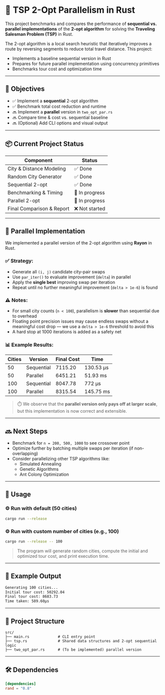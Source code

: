 # 🧠 TSP 2-Opt Parallelism in Rust

This project benchmarks and compares the performance of **sequential vs. parallel implementations** of the **2-opt algorithm** for solving the **Traveling Salesman Problem (TSP)** in Rust.

The 2-opt algorithm is a local search heuristic that iteratively improves a route by reversing segments to reduce total travel distance. This project:
- Implements a baseline sequential version in Rust
- Prepares for future parallel implementation using concurrency primitives
- Benchmarks tour cost and optimization time

---

## 🎯 Objectives

- ✅ Implement a **sequential** 2-opt algorithm
- ✅ Benchmark total cost reduction and runtime
- 🔜 Implement a **parallel** version in `two_opt_par.rs`
- 🔜 Compare time & cost vs. sequential baseline
- 🔜 (Optional) Add CLI options and visual output

---

## 📦 Current Project Status

| Component                | Status        |
|-------------------------|---------------|
| City & Distance Modeling | ✅ Done        |
| Random City Generator    | ✅ Done        |
| Sequential 2-opt         | ✅ Done        |
| Benchmarking & Timing    | 🚧 In progress |
| Parallel 2-opt           | 🚧 In progress |
| Final Comparison & Report| ❌ Not started |

---

## 🧠 Parallel Implementation

We implemented a parallel version of the 2-opt algorithm using **Rayon** in Rust.

### ✅ Strategy:
- Generate all `(i, j)` candidate city-pair swaps
- Use `par_iter()` to evaluate improvement (`delta`) in parallel
- Apply the **single best** improving swap per iteration
- Repeat until no further meaningful improvement (`delta > 1e-6`) is found

### ⚠️ Notes:
- For small city counts (`n < 100`), parallelism is **slower** than sequential due to overhead
- Floating point precision issues may cause endless swaps without a meaningful cost drop — we use a `delta > 1e-6` threshold to avoid this
- A hard stop at 1000 iterations is added as a safety net

### 📊 Example Results:

| Cities | Version     | Final Cost | Time       |
|--------|-------------|------------|------------|
| 50     | Sequential  | 7115.20    | 130.53 µs  |
| 50     | Parallel    | 6451.21    | 51.93 ms   |
| 100    | Sequential  | 8047.78    | 772 µs     |
| 100    | Parallel    | 8315.54    | 145.75 ms  |

> ⏱️ We observe that the **parallel version only pays off at larger scale**, but this implementation is now correct and extensible.

---

## 🔜 Next Steps

- Benchmark for `n = 200, 500, 1000` to see crossover point
- Optimize further by batching multiple swaps per iteration (if non-overlapping)
- Consider parallelizing other TSP algorithms like:
  - Simulated Annealing
  - Genetic Algorithms
  - Ant Colony Optimization

---

## 🚀 Usage

### ⚙️ Run with default (50 cities)
```bash
cargo run --release
```

### ⚙️ Run with custom number of cities (e.g., 100)
```bash
cargo run --release -- 100
```

> The program will generate random cities, compute the initial and optimized tour cost, and print execution time.

---

## 🧪 Example Output

```bash
Generating 100 cities...
Initial tour cost: 50292.04
Final tour cost: 8683.73
Time taken: 589.60µs
```

---

## 🧱 Project Structure

```
src/
├── main.rs             # CLI entry point
├── tsp.rs              # Shared data structures and 2-opt sequential logic
├── two_opt_par.rs      # (To be implemented) parallel version
```

---

## 🛠 Dependencies

```toml
[dependencies]
rand = "0.8"
```

